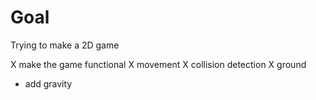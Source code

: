 # Goal
Trying to make a 2D game

X make the game functional
X movement
X collision detection 
X ground 
- add gravity